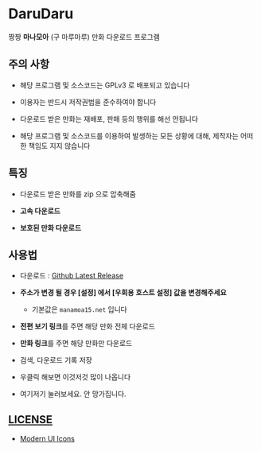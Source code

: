 # DaruDaru

짱짱 **마나모아** (구 마루마루) 만화 다운로드 프로그램

## 주의 사항

- 해당 프로그램 및 소스코드는 GPLv3 로 배포되고 있습니다

- 이용자는 반드시 저작권법을 준수하여야 합니다

- 다운로드 받은 만화는 재배포, 판매 등의 행위를 해선 안됩니다

- 해당 프로그램 및 소스코드를 이용하여 발생하는 모든 상황에 대해, 제작자는 어떠한 책임도 지지 않습니다

## 특징

- 다운로드 받은 만화를 zip 으로 압축해줌

- **고속 다운로드**

- **보호된 만화 다운로드**

## 사용법

- 다운로드 : [Github Latest Release](https://github.com/RyuaNerin/DaruDaru/releases/latest)

- **주소가 변경 될 경우 [설정] 에서 [우회용 호스트 설정] 값을 변경해주세요**
  - 기본값은 `manamoa15.net` 입니다

- **전편 보기 링크**를 주면 해당 만화 전체 다운로드

- **만화 링크**를 주면 해당 만화만 다운로드

- 검색, 다운로드 기록 저장

- 우클릭 해보면 이것저것 많이 나옵니다

- 여기저기 눌러보세요. 안 망가집니다.


## [LICENSE](LICENSE.txt)

- [Modern UI Icons](http://modernuiicons.com/)
